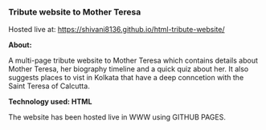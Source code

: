 ### Tribute website to Mother Teresa

Hosted live at: https://shivani8136.github.io/html-tribute-website/

**About:**

A multi-page tribute website to Mother Teresa which contains details about Mother Teresa, her biography timeline and a quick quiz about her. It also suggests places to vist in Kolkata that have a deep conncetion with the Saint Teresa of Calcutta.

**Technology used: HTML**

The website has been hosted live in WWW using GITHUB PAGES.
